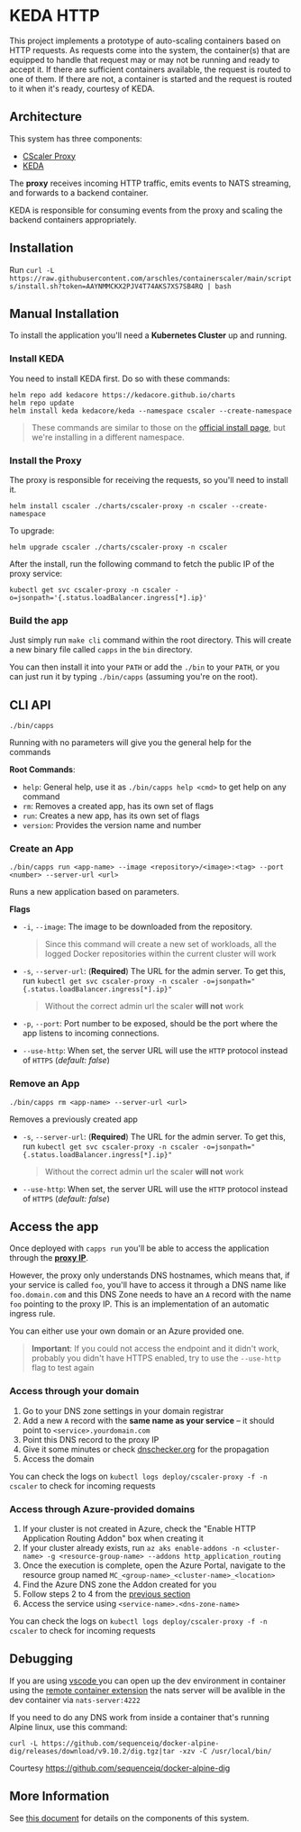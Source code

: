 # KEDA HTTP

This project implements a prototype of auto-scaling containers based on HTTP requests. As requests come into the system, the container(s) that are equipped to handle that request may or may not be running and ready to accept it. If there are sufficient containers available, the request is routed to one of them.  If there are not, a container is started and the request is routed to it when it's ready, courtesy of KEDA.

## Architecture

This system has three components:

- [CScaler Proxy](./cmd/proxy)
- [KEDA](https://keda.sh)

The **proxy** receives incoming HTTP traffic, emits events to NATS streaming, and forwards to a backend container.

KEDA is responsible for consuming events from the proxy and scaling the backend containers appropriately.

## Installation

Run `curl -L https://raw.githubusercontent.com/arschles/containerscaler/main/scripts/install.sh?token=AAYNMMCKX2PJV4T74AKS7XS7SB4RQ | bash`

## Manual Installation

To install the application you'll need a __Kubernetes Cluster__ up and running.

### Install KEDA

You need to install KEDA first. Do so with these commands:

```shell
helm repo add kedacore https://kedacore.github.io/charts
helm repo update
helm install keda kedacore/keda --namespace cscaler --create-namespace
```

>These commands are similar to those on the [official install page](https://keda.sh/docs/1.5/deploy/#helm), but we're installing in a different namespace.

### Install the Proxy

The proxy is responsible for receiving the requests, so you'll need to install it.

```shell
helm install cscaler ./charts/cscaler-proxy -n cscaler --create-namespace
```

To upgrade:

```shell
helm upgrade cscaler ./charts/cscaler-proxy -n cscaler
```

After the install, run the following command to fetch the public IP of the proxy service:

```shell
kubectl get svc cscaler-proxy -n cscaler -o=jsonpath='{.status.loadBalancer.ingress[*].ip}'
```

### Build the app

Just simply run ```make cli``` command within the root directory. This will create a new binary file called `capps` in the `bin` directory.

You can then install it into your ```PATH``` or add the ```./bin``` to your ```PATH```, or you can just run it by typing `./bin/capps` (assuming you're on the root).

## CLI API

```shell
./bin/capps
```

Running with no parameters will give you the general help for the commands

__Root Commands__:

- `help`: General help, use it as `./bin/capps help <cmd>` to get help on any command
- `rm`: Removes a created app, has its own set of flags
- `run`: Creates a new app, has its own set of flags
- `version`: Provides the version name and number

### Create an App

```shell
./bin/capps run <app-name> --image <repository>/<image>:<tag> --port <number> --server-url <url>
```

Runs a new application based on parameters.

__Flags__

- `-i`, `--image`: The image to be downloaded from the repository.
    > Since this command will create a new set of workloads, all the logged Docker repositories within the current cluster will work

- `-s`, `--server-url`: (__Required__) The URL for the admin server. To get this, run `kubectl get svc cscaler-proxy -n cscaler -o=jsonpath="{.status.loadBalancer.ingress[*].ip}"`
    > Without the correct admin url the scaler __will not__ work

- `-p`, `--port`: Port number to be exposed, should be the port where the app listens to incoming connections.

- `--use-http`: When set, the server URL will use the `HTTP` protocol instead of `HTTPS` (_default: false_)

### Remove an App

```shell
./bin/capps rm <app-name> --server-url <url>
```

Removes a previously created app

- `-s`, `--server-url`: (__Required__) The URL for the admin server. To get this, run `kubectl get svc cscaler-proxy -n cscaler -o=jsonpath="{.status.loadBalancer.ingress[*].ip}"`
    > Without the correct admin url the scaler __will not__ work

- `--use-http`: When set, the server URL will use the `HTTP` protocol instead of `HTTPS` (_default: false_)

## Access the app

Once deployed with `capps run` you'll be able to access the application through the __[proxy IP](#install-the-proxy)__.

However, the proxy only understands DNS hostnames, which means that, if your service is called `foo`, you'll have to access it through a DNS name like `foo.domain.com` and this DNS Zone needs to have an `A` record with the name `foo` pointing to the proxy IP. This is an implementation of an automatic ingress rule.

You can either use your own domain or an Azure provided one.

> __Important__: If you could not access the endpoint and it didn't work, probably you didn't have HTTPS enabled, try to use the `--use-http` flag to test again

### Access through your domain

1. Go to your DNS zone settings in your domain registrar
2. Add a new `A` record with the __same name as your service__ – it should point to `<service>.yourdomain.com`
3. Point this DNS record to the proxy IP
4. Give it some minutes or check [dnschecker.org](https://dnschecker.org) for the propagation
5. Access the domain

You can check the logs on `kubectl logs deploy/cscaler-proxy -f -n cscaler` to check for incoming requests

### Access through Azure-provided domains

1. If your cluster is not created in Azure, check the "Enable HTTP Application Routing Addon" box when creating it
2. If your cluster already exists, run `az aks enable-addons -n <cluster-name> -g <resource-group-name> --addons http_application_routing`
3. Once the execution is complete, open the Azure Portal, navigate to the resource group named `MC_<group-name>_<cluster-name>_<location>`
4. Find the Azure DNS zone the Addon created for you
5. Follow steps 2 to 4 from the [previous section](#access-through-your-domain)
6. Access the service using `<service-name>.<dns-zone-name>`

You can check the logs on `kubectl logs deploy/cscaler-proxy -f -n cscaler` to check for incoming requests

## Debugging

If you are using [vscode ](https://code.visualstudio.com/) you can open up the dev environment in container using the [remote container extension](https://marketplace.visualstudio.com/items?itemName=ms-vscode-remote.remote-containers) the nats server will be avalible in the dev container via `nats-server:4222`

If you need to do any DNS work from inside a container that's running Alpine linux, use this command:

```shell
curl -L https://github.com/sequenceiq/docker-alpine-dig/releases/download/v9.10.2/dig.tgz|tar -xzv -C /usr/local/bin/
```

Courtesy https://github.com/sequenceiq/docker-alpine-dig

## More Information

See [this document](./docs/COMPONENTS.md) for details on the components of this system.
